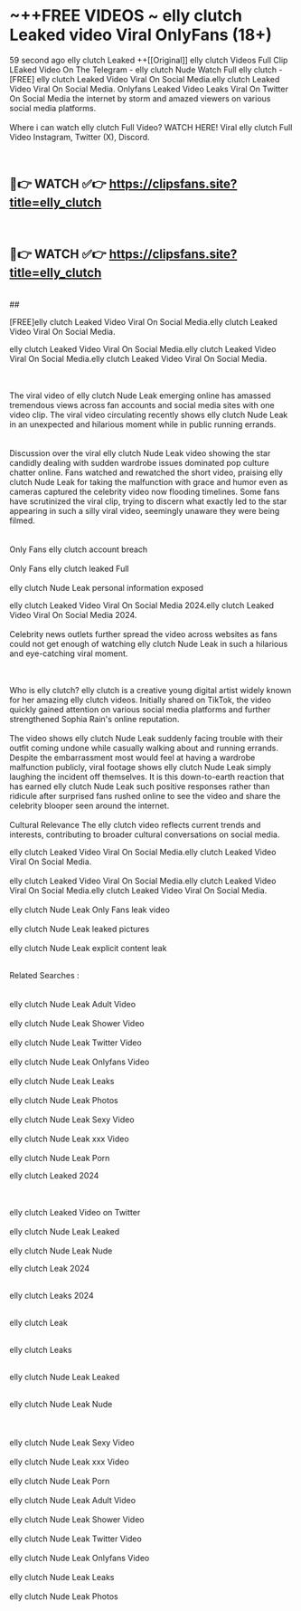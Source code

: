 # ~++FREE VIDEOS ~ elly clutch Leaked video Viral OnlyFans (18+)<br>


59 second ago elly clutch Leaked ++[[Original]] elly clutch Videos Full Clip LEaked Video On The Telegram  - elly clutch Nude  Watch Full elly clutch - [FREE] elly clutch Leaked Video Viral On Social Media.elly clutch Leaked Video Viral On Social Media.   Onlyfans Leaked Video Leaks Viral On Twitter On Social Media the internet by storm and amazed viewers on various social media platforms. <br><br>
Where i can watch elly clutch Full Video? WATCH HERE! Viral elly clutch Full Video Instagram, Twitter (X), Discord. <br>


 <br>

##  🔴👉 WATCH ✅👉  <a href="https://clipsfans.site?title=elly_clutch&ref=git">https://clipsfans.site?title=elly_clutch</a> <br>
  <br>

##  🔴👉 WATCH ✅👉  <a href="https://clipsfans.site?title=elly_clutch&ref=git">https://clipsfans.site?title=elly_clutch</a> <br>
  <br>
  ##



[FREE]elly clutch Leaked Video Viral On Social Media.elly clutch Leaked Video Viral On Social Media. <br>

elly clutch Leaked Video Viral On Social Media.elly clutch Leaked Video Viral On Social Media.elly clutch Leaked Video Viral On Social Media. <br>


  <br>

  <br>
The viral video of elly clutch Nude Leak emerging online has amassed tremendous views across fan accounts and social media sites with one video clip. The viral video circulating recently shows elly clutch Nude Leak in an unexpected and hilarious moment while in public running errands.<br>
<br>


<br>
Discussion over the viral elly clutch Nude Leak video showing the star candidly dealing with sudden wardrobe issues dominated pop culture chatter online. Fans watched and rewatched the short video, praising elly clutch Nude Leak for taking the malfunction with grace and humor even as cameras captured the celebrity video now flooding timelines. Some fans have scrutinized the viral clip, trying to discern what exactly led to the star appearing in such a silly viral video, seemingly unaware they were being filmed.<br>
<br>
<br> 
Only Fans elly clutch account breach<br>
<br>
Only Fans elly clutch leaked Full <br>
<br>
elly clutch Nude Leak personal information exposed<br>

elly clutch Leaked Video Viral On Social Media 2024.elly clutch Leaked Video Viral On Social Media 2024. <br>
<br>
Celebrity news outlets further spread the video across websites as fans could not get enough of watching elly clutch Nude Leak in such a hilarious and eye-catching viral moment.<br>
<br>

<br>
Who is elly clutch? elly clutch is a creative young digital artist widely known for her amazing elly clutch videos. Initially shared on TikTok, the video quickly gained attention on various social media platforms and further strengthened Sophia Rain's online reputation.<br>
<br>
The video shows elly clutch Nude Leak suddenly facing trouble with their outfit coming undone while casually walking about and running errands. Despite the embarrassment most would feel at having a wardrobe malfunction publicly, viral footage shows elly clutch Nude Leak simply laughing the incident off themselves. It is this down-to-earth reaction that has earned elly clutch Nude Leak such positive responses rather than ridicule after surprised fans rushed online to see the video and share the celebrity blooper seen around the internet.<br>
<br>
Cultural Relevance The elly clutch video reflects current trends and interests, contributing to broader cultural conversations on social media.<br>

elly clutch Leaked Video Viral On Social Media.elly clutch Leaked Video Viral On Social Media.<br>
<br>
elly clutch Leaked Video Viral On Social Media.elly clutch Leaked Video Viral On Social Media.elly clutch Leaked Video Viral On Social Media.<br>
<br>
elly clutch Nude Leak Only Fans leak video<br>
<br>
elly clutch Nude Leak leaked pictures<br>
<br>
elly clutch Nude Leak explicit content leak<br>


<br>
Related Searches :<br>
<br>

<br>
elly clutch Nude Leak Adult Video<br>
<br>
elly clutch Nude Leak Shower Video<br>
<br>
elly clutch Nude Leak Twitter Video<br>
<br>
elly clutch Nude Leak Onlyfans Video<br>
<br>
elly clutch Nude Leak Leaks<br>
<br>
elly clutch Nude Leak Photos<br>

<br>
elly clutch Nude Leak Sexy Video<br>
<br>
elly clutch Nude Leak xxx Video<br>
<br>
elly clutch Nude Leak Porn<br>

elly clutch  Leaked 2024 <br> <br>
<br>

elly clutch Leaked Video on Twitter <br>
<br>
elly clutch Nude Leak Leaked<br>
<br>
elly clutch Nude Leak Nude<br>


elly clutch  Leak 2024 <br> <br>



elly clutch  Leaks 2024 <br> <br>



 
elly clutch  Leak<br> <br>



elly clutch  Leaks<br> <br>


elly clutch Nude Leak Leaked<br> <br>

elly clutch Nude Leak Nude<br> <br>
<br> <br>
elly clutch Nude Leak Sexy Video
<br> <br>
elly clutch Nude Leak xxx Video
<br> <br>
elly clutch Nude Leak Porn
<br> <br>
elly clutch Nude Leak Adult Video
<br> <br>
elly clutch Nude Leak Shower Video
<br> <br>
elly clutch Nude Leak Twitter Video
<br> <br>
elly clutch Nude Leak Onlyfans Video
<br> <br>
elly clutch Nude Leak Leaks
<br> <br>
elly clutch Nude Leak Photos






</p>




 



</p>










